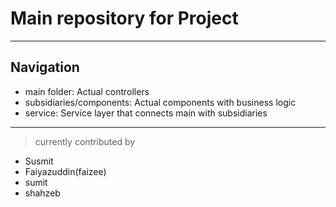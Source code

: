 # **Main repository for Project**

---
## Navigation

* main folder: Actual controllers
* subsidiaries/components: Actual components with business logic
* service: Service layer that connects main with subsidiaries

---
> currently contributed by
* Susmit
* Faiyazuddin(faizee)
* sumit
* shahzeb
